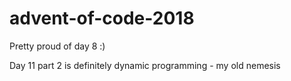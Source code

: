 # advent-of-code-2018

Pretty proud of day 8 :)

Day 11 part 2 is definitely dynamic programming - my old nemesis
